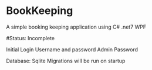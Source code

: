 # BookKeeping
A simple booking keeping application using C# .net7 WPF

#Status: Incomplete

Initial Login Username and password
Admin
Password



Database: Sqlite
Migrations will be run on startup
